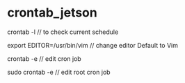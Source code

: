 # crontab_jetson
crontab -l
// to check current schedule

export EDITOR=/usr/bin/vim
// change editor Default to Vim

crontab -e
// edit cron job

sudo crontab -e
// edit root cron job
